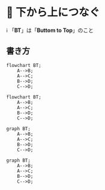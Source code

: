 # 📌 下から上につなぐ

:information_source: 「**BT**」は「**Buttom to Top**」のこと

## 書き方

```
flowchart BT;
    A-->B;
    A-->C;
    B-->D;
    C-->D;
```
```mermaid
flowchart BT;
    A-->B;
    A-->C;
    B-->D;
    C-->D;
```

```
graph BT;
    A-->B;
    A-->C;
    B-->D;
    C-->D;
```
```mermaid
graph BT;
    A-->B;
    A-->C;
    B-->D;
    C-->D;
```
